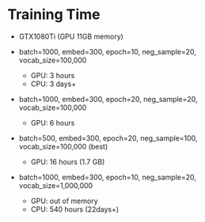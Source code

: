 # Training Time
- GTX1080Ti (GPU 11GB memory)
- batch=1000, embed=300, epoch=10, neg_sample=20, vocab_size=100,000
    - GPU: 3 hours
    - CPU: 3 days+

- batch=1000, embed=300, epoch=20, neg_sample=20, vocab_size=100,000
    - GPU: 6 hours

- batch=500, embed=300, epoch=20, neg_sample=100, vocab_size=100,000 (best)
    - GPU: 16 hours (1.7 GB)

- batch=1000, embed=300, epoch=10, neg_sample=20, vocab_size=1,000,000
    - GPU: out of memory
    - CPU: 540 hours (22days+)
